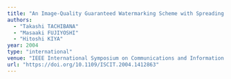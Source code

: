 ```yaml
---
title: "An Image-Quality Guaranteed Watermarking Scheme with Spreading Spectrum of Watermark"
authors:
  - "Takashi TACHIBANA"
  - "Masaaki FUJIYOSHI"
  - "Hitoshi KIYA"
year: 2004
type: "international"
venue: "IEEE International Symposium on Communications and Information Technologies, Vol. 1, pp. 27PM2C-5, Sapporo, Japan, 2004-10-27."
url: "https://doi.org/10.1109/ISCIT.2004.1412863"
---
```

